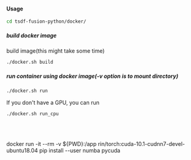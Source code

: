 #### Usage

```bash
cd tsdf-fusion-python/docker/
```

##### build docker image

build image(this might take some time)
```bash
./docker.sh build
```

##### run container using docker image(-v option is to mount directory)
```bash
./docker.sh run
```

If you don't have a GPU, you can run
```bash
./docker.sh run_cpu
```
<br><br>





docker run -it --rm -v ${PWD}:/app rin/torch:cuda-10.1-cudnn7-devel-ubuntu18.04
pip install --user numba pycuda